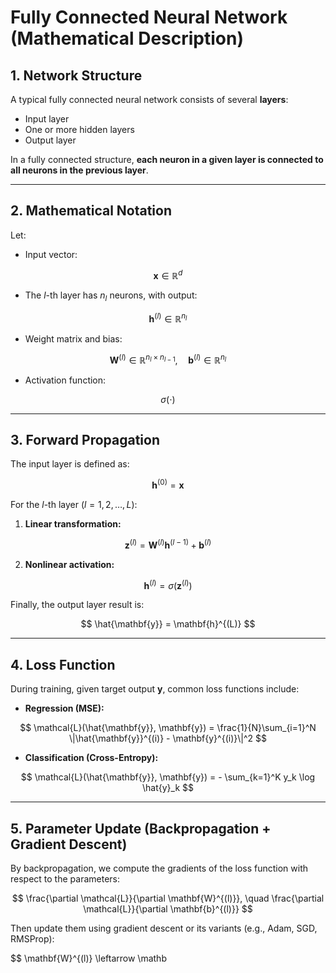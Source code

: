 # Fully Connected Neural Network (Mathematical Description)

## 1. Network Structure

A typical fully connected neural network consists of several **layers**:

* Input layer  
* One or more hidden layers  
* Output layer  

In a fully connected structure, **each neuron in a given layer is connected to all neurons in the previous layer**.

---

## 2. Mathematical Notation

Let:

* Input vector:

$$
\mathbf{x} \in \mathbb{R}^{d}
$$

* The $l$-th layer has $n_l$ neurons, with output:

$$
\mathbf{h}^{(l)} \in \mathbb{R}^{n_l}
$$

* Weight matrix and bias:

$$
\mathbf{W}^{(l)} \in \mathbb{R}^{n_l \times n_{l-1}}, \quad \mathbf{b}^{(l)} \in \mathbb{R}^{n_l}
$$

* Activation function:

$$
\sigma(\cdot)
$$

---

## 3. Forward Propagation

The input layer is defined as:

$$
\mathbf{h}^{(0)} = \mathbf{x}
$$

For the $l$-th layer ($l=1,2,\dots,L$):

1. **Linear transformation:**

$$
\mathbf{z}^{(l)} = \mathbf{W}^{(l)} \mathbf{h}^{(l-1)} + \mathbf{b}^{(l)}
$$

2. **Nonlinear activation:**

$$
\mathbf{h}^{(l)} = \sigma\left(\mathbf{z}^{(l)}\right)
$$

Finally, the output layer result is:

$$
\hat{\mathbf{y}} = \mathbf{h}^{(L)}
$$

---

## 4. Loss Function

During training, given target output $\mathbf{y}$, common loss functions include:

* **Regression (MSE):**

$$
\mathcal{L}(\hat{\mathbf{y}}, \mathbf{y}) = \frac{1}{N}\sum_{i=1}^N \|\hat{\mathbf{y}}^{(i)} - \mathbf{y}^{(i)}\|^2
$$

* **Classification (Cross-Entropy):**

$$
\mathcal{L}(\hat{\mathbf{y}}, \mathbf{y}) = - \sum_{k=1}^K y_k \log \hat{y}_k
$$

---

## 5. Parameter Update (Backpropagation + Gradient Descent)

By backpropagation, we compute the gradients of the loss function with respect to the parameters:

$$
\frac{\partial \mathcal{L}}{\partial \mathbf{W}^{(l)}}, \quad \frac{\partial \mathcal{L}}{\partial \mathbf{b}^{(l)}}
$$

Then update them using gradient descent or its variants (e.g., Adam, SGD, RMSProp):

$$
\mathbf{W}^{(l)} \leftarrow \mathb
 
